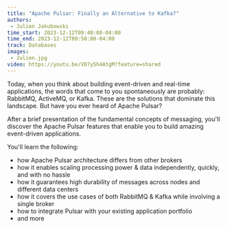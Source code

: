 ```yaml
---
title: "Apache Pulsar: Finally an Alternative to Kafka?"
authors:
 - Julien Jakubowski
time_start: 2023-12-12T09:40:00-04:00
time_end: 2023-12-12T09:50:00-04:00
track: Databases
images:
 - Julien.jpg
video: https://youtu.be/VD7y5h4AtgM?feature=shared
---
```


Today, when you think about building event-driven and real-time applications, the words that come to you spontaneously are probably: RabbitMQ, ActiveMQ, or Kafka. These are the solutions that dominate this landscape. But have you ever heard of Apache Pulsar?

After a brief presentation of the fundamental concepts of messaging, you'll discover the Apache Pulsar features that enable you to build amazing event-driven applications. 
 
 You'll learn the following: 
 - how Apache Pulsar architecture differs from other brokers 
 - how it enables scaling processing power & data independently, quickly, and with no hassle 
 - how it guarantees high durability of messages across nodes and different data centers 
 - how it covers the use cases of both RabbitMQ & Kafka while involving a single broker 
 - how to integrate Pulsar with your existing application portfolio 
 - and more